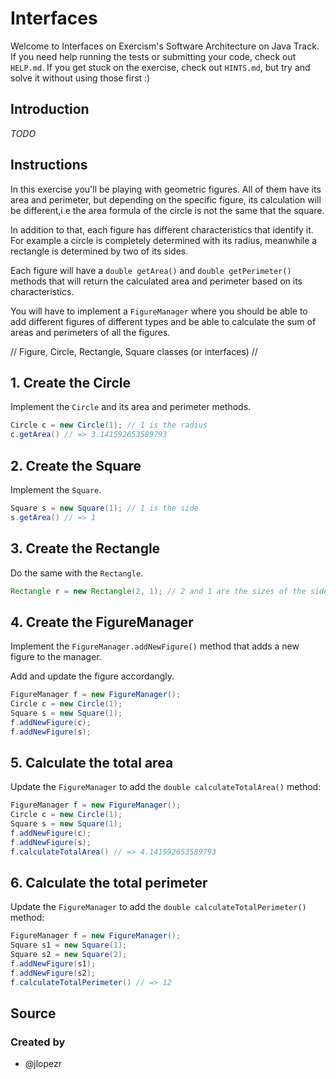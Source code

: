 # Interfaces

Welcome to Interfaces on Exercism's Software Architecture on Java Track.
If you need help running the tests or submitting your code, check out `HELP.md`.
If you get stuck on the exercise, check out `HINTS.md`, but try and solve it without using those first :)

## Introduction

*TODO*

## Instructions

In this exercise you'll be playing with geometric figures. All of them have its area and perimeter, but depending on the specific figure, its calculation will be different,i.e the area formula of the circle is not the same that the square.

In addition to that, each figure has different characteristics that identify it. For example a circle is completely determined with its radius, meanwhile a rectangle is determined by two of its sides.

Each figure will have a `double getArea()` and `double getPerimeter()` methods that will return the calculated area and perimeter based on its characteristics.


You will have to implement a `FigureManager` where you should be able to add different figures of different types and be able to calculate the sum of areas and perimeters of all the figures.


// Figure, Circle, Rectangle, Square classes (or interfaces)
// 

## 1. Create the Circle

Implement the `Circle` and its area and perimeter methods.

```java
Circle c = new Circle(1); // 1 is the radius
c.getArea() // => 3.141592653589793
```

## 2. Create the Square

Implement the `Square`.


```java
Square s = new Square(1); // 1 is the side
s.getArea() // => 1
```

## 3. Create the Rectangle

Do the same with the `Rectangle`.

```java
Rectangle r = new Rectangle(2, 1); // 2 and 1 are the sizes of the sides r.getArea() // => 2
```


## 4. Create the FigureManager

Implement the `FigureManager.addNewFigure()` method that adds a new figure to the manager. 

Add and update the figure accordangly.


```java
FigureManager f = new FigureManager();
Circle c = new Circle(1);
Square s = new Square(1);
f.addNewFigure(c);
f.addNewFigure(s);
```

## 5. Calculate the total area
 
Update the `FigureManager` to add the `double calculateTotalArea()` method:

```java
FigureManager f = new FigureManager();
Circle c = new Circle(1);
Square s = new Square(1);
f.addNewFigure(c);
f.addNewFigure(s);
f.calculateTotalArea() // => 4.141592653589793
```

## 6. Calculate the total perimeter
 
Update the `FigureManager` to add the `double calculateTotalPerimeter()` method:

```java
FigureManager f = new FigureManager();
Square s1 = new Square(1);
Square s2 = new Square(2);
f.addNewFigure(s1);
f.addNewFigure(s2);
f.calculateTotalPerimeter() // => 12
```

## Source

### Created by

- @jlopezr